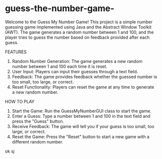 # guess-the-number-game-

Welcome to the Guess My Number Game! This project is a simple number guessing game implemented using Java and the Abstract Window Toolkit (AWT). The game generates a random number between 1 and 100, and the player tries to guess the number based on feedback provided after each guess.

FEATURES
1. Random Number Generation: The game generates a new random number between 1 and 100 each time it is reset.
2. User Input: Players can input their guesses through a text field.
3. Feedback: The game provides feedback whether the guessed number is too small, too large, or correct.
4. Reset Functionality: Players can reset the game at any time to generate a new random number.

HOW TO PLAY
1. Start the Game: Run the GuessMyNumberGUI class to start the game.
2. Enter a Guess: Type a number between 1 and 100 in the text field and press the "Guess" button.
3. Receive Feedback: The game will tell you if your guess is too small, too large, or correct.
4. Reset the Game: Press the "Reset" button to start a new game with a different random number.

ok
sj
